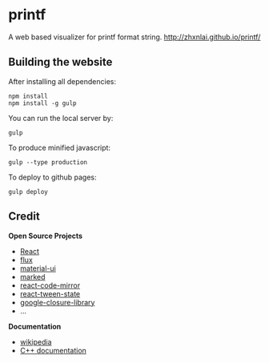 # printf
A web based visualizer for printf format string.
http://zhxnlai.github.io/printf/

Building the website
---
After installing all dependencies:
~~~
npm install
npm install -g gulp
~~~

You can run the local server by:
~~~
gulp
~~~

To produce minified javascript:
~~~
gulp --type production
~~~

To deploy to github pages:
~~~
gulp deploy
~~~

Credit
---
**Open Source Projects**
- [React](http://facebook.github.io/react/)
- [flux](http://material-ui.com/#/)
- [material-ui](http://material-ui.com/#/)
- [marked](https://github.com/chjj/marked/)
- [react-code-mirror](https://github.com/ForbesLindesay/react-code-mirror)
- [react-tween-state](https://github.com/chenglou/react-tween-state/)
- [google-closure-library](https://github.com/google/closure-library)
- ...

**Documentation**
- [wikipedia](http://en.wikipedia.org/wiki/Printf_format_string)
- [C++ documentation](http://www.cplusplus.com/reference/cstdio/printf/)
